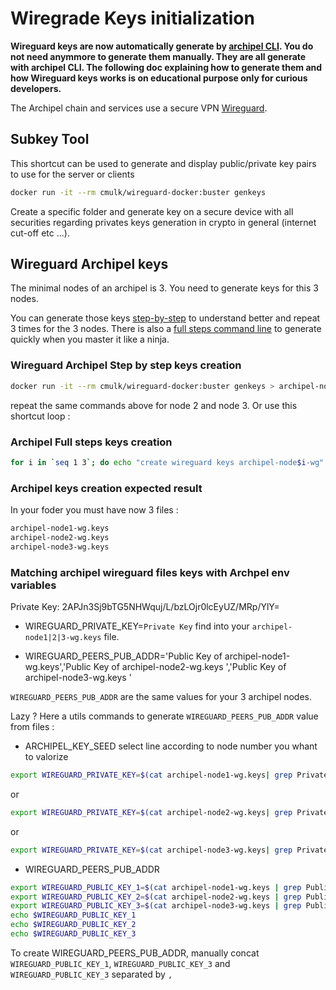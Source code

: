 # Wiregrade Keys initialization 

**Wireguard keys are now automatically generate by [archipel CLI](https://github.com/luguslabs/archipel/tree/master/cli). You do not need anymmore to generate them manually.
They are all generate with archipel CLI.
The following doc explaining how to generate them and how Wireguard keys works is on educational purpose only for curious developers.**

The Archipel chain and services use a secure VPN [Wireguard](https://www.wireguard.com/).


## Subkey Tool

This shortcut can be used to generate and display public/private key pairs to use for the server or clients

```bash
docker run -it --rm cmulk/wireguard-docker:buster genkeys
```
Create a specific folder and generate key on a secure device with all securities regarding privates keys generation in crypto in general (internet cut-off etc ...). 


## Wireguard Archipel keys

The minimal nodes of an archipel is 3. You need to generate keys for this 3 nodes.

You can generate those keys [step-by-step](#archipel-step-by-step-keys-creation) to understand better and repeat 3 times for the 3 nodes.
There is also a [full steps command line](#archipel-full-steps-keys-creation) to generate quickly when you master it like a ninja.

### Wireguard Archipel Step by step keys creation
```bash
docker run -it --rm cmulk/wireguard-docker:buster genkeys > archipel-node1-wg.keys 
```

repeat the same commands above for node 2 and node 3. Or use this shortcut loop :

### Archipel Full steps keys creation

```bash
for i in `seq 1 3`; do echo "create wireguard keys archipel-node$i-wg" && docker run -it --rm cmulk/wireguard-docker:buster genkeys > archipel-node$i-wg.keys ; done
```

### Archipel keys creation expected result

In your foder you must have now 3 files :
```bash
archipel-node1-wg.keys 
archipel-node2-wg.keys
archipel-node3-wg.keys
```

### Matching archipel wireguard files keys with Archpel env variables

Private Key:    2APJn3Sj9bTG5NHWquj/L/bzLOjr0lcEyUZ/MRp/YlY=

- WIREGUARD_PRIVATE_KEY=`Private Key` find into your `archipel-node1|2|3-wg.keys` file.

- WIREGUARD_PEERS_PUB_ADDR='Public Key of archipel-node1-wg.keys','Public Key of archipel-node2-wg.keys ','Public Key of archipel-node3-wg.keys '


`WIREGUARD_PEERS_PUB_ADDR` are the same values for your 3 archipel nodes.

Lazy ? Here a utils commands to generate `WIREGUARD_PEERS_PUB_ADDR` value from files :

- ARCHIPEL_KEY_SEED
select line according to node number you whant to valorize
```bash
export WIREGUARD_PRIVATE_KEY=$(cat archipel-node1-wg.keys| grep Private| cut -d":" -f2| sed -e 's/^[[:space:]]*//')
```
or
```bash
export WIREGUARD_PRIVATE_KEY=$(cat archipel-node2-wg.keys| grep Private| cut -d":" -f2| sed -e 's/^[[:space:]]*//')
```
or
```bash
export WIREGUARD_PRIVATE_KEY=$(cat archipel-node3-wg.keys| grep Private| cut -d":" -f2| sed -e 's/^[[:space:]]*//')
```

- WIREGUARD_PEERS_PUB_ADDR
```bash
export WIREGUARD_PUBLIC_KEY_1=$(cat archipel-node1-wg.keys | grep Public | cut -d":" -f2 | sed -e 's/^[[:space:]]*//')
export WIREGUARD_PUBLIC_KEY_2=$(cat archipel-node2-wg.keys | grep Public | cut -d":" -f2 | sed -e 's/^[[:space:]]*//')
export WIREGUARD_PUBLIC_KEY_3=$(cat archipel-node3-wg.keys | grep Public | cut -d":" -f2 | sed -e 's/^[[:space:]]*//')
echo $WIREGUARD_PUBLIC_KEY_1
echo $WIREGUARD_PUBLIC_KEY_2
echo $WIREGUARD_PUBLIC_KEY_3
```

To create WIREGUARD_PEERS_PUB_ADDR, manually concat `WIREGUARD_PUBLIC_KEY_1`, `WIREGUARD_PUBLIC_KEY_3` and `WIREGUARD_PUBLIC_KEY_3` separated by `,`
